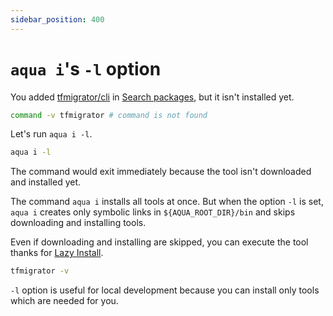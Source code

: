 ```yaml
---
sidebar_position: 400
---
```


# `aqua i`'s `-l` option

You added [tfmigrator/cli](https://github.com/tfmigrator/cli) in [Search packages](search-packages.md), but it isn't installed yet.

```bash
command -v tfmigrator # command is not found
```

Let's run `aqua i -l`.

```bash
aqua i -l
```

The command would exit immediately because the tool isn't downloaded and installed yet.

The command `aqua i` installs all tools at once.
But when the option `-l` is set, `aqua i` creates only symbolic links in `${AQUA_ROOT_DIR}/bin` and skips downloading and installing tools.

Even if downloading and installing are skipped, you can execute the tool thanks for [Lazy Install](lazy-install.md).

```bash
tfmigrator -v
```

`-l` option is useful for local development because you can install only tools which are needed for you.
